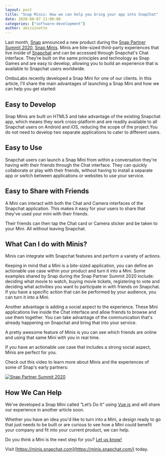 ```yaml
---
layout: post
title: "Snap Minis: How we can help you bring your app into SnapChat"
date: 2020-08-07 11:00:00
categories: ["software-development"]
author: abizzinotto
---
```


Last month, [Snap](https://www.snap.com) announced a new product during the [Snap Partner Summit 2020](https://www.youtube.com/watch?v=BfvubHha69k), [Snap Minis](https://minis.snapchat.com/). Minis are bite-sized third-party experiences that live inside of [Snapchat](https://www.snapchat.com/) and can be accessed through Snapchat's Chat interface. They’re built on the same principles and technology as Snap Games and are easy to develop, allowing you to build an experience that is available to Snapchat users worldwide.

OmbuLabs recently developed a Snap Mini for one of our clients. In this article, I'll share the main advantages of launching a Snap Mini and how we can help you get started:

<!--more-->

## Easy to Develop

Snap Minis are built on HTML5 and take advantage of the existing Snapchat app, which means they work cross-platform and are readily available to all Snapchat users on Android and iOS, reducing the scope of the project.You do not need to develop two separate applications to cater to different users.

## Easy to Use

Snapchat users can launch a Snap Mini from within a conversation they're having with their friends through the Chat interface. They can quickly collaborate or play with their friends, without having to install a separate app or switch between applications or websites to use your service.

## Easy to Share with Friends

A Mini can interact with both the Chat and Camera interfaces of the Snapchat application. This makes it easy for your users to share that they've used your mini with their friends.

Their friends can then tap the Chat card or Camera sticker and be taken to your Mini. All without leaving Snapchat.

## What Can I do with Minis?

Minis can integrate with Snapchat features and perform a variety of actions.

Keeping in mind that a Mini is a bite-sized application, you can define an actionable use case within your product and turn it into a Mini. Some examples shared by Snap during the Snap Partner Summit 2020 include: deciding what movie to watch, buying movie tickets, registering to vote and deciding what activities you want to participate in with friends on Snapchat. If you have a specific action that can be performed by your audience, you can turn it into a Mini.

Another advantage is adding a social aspect to the experience. These Mini applications live inside the Chat interface and allow friends to browse and use them together. You can take advantage of the communication that's already happening on Snapchat and bring that into your service.

A pretty awesome feature of Minis is you can see which friends are online and using that same Mini with you in real time.

If you have an actionable use case that includes a strong social aspect, Minis are perfect for you.

Check out this video to learn more about Minis and the experiences of some of Snap's early partners:

<a href="https://www.youtube.com/watch?v=ZoKlrgyKH0Y" title="Snap Partner Summit 2020" target="_blank"><img src="https://img.youtube.com/vi/ZoKlrgyKH0Y/0.jpg" alt="Snap Partner Summit 2020"></a>

## How We Can Help

We’ve developed a Snap Mini called “Let’s Do It” using [Vue.js](https://vuejs.org) and will share our experience in another article soon.

Whether you have an idea you'd like to turn into a Mini, a design ready to go that just needs to be built or are curious to see how a Mini could benefit your company and fit into your current product, we can help.

Do you think a Mini is the next step for you? [Let us know!](https://www.ombulabs.com/contact)

Visit [https://minis.snapchat.com](https://minis.snapchat.com/) today.
